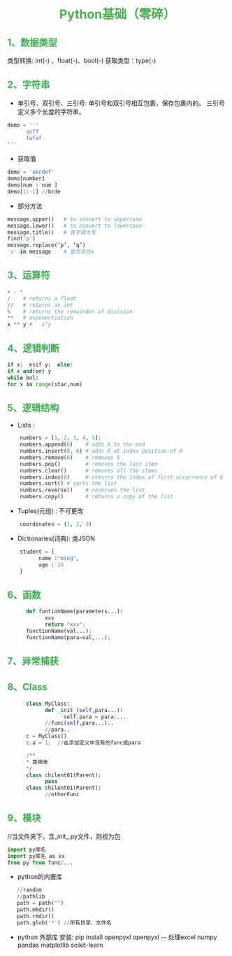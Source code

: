 # <h1 align='center' style='color:#4cAF50;'>Python基础（零碎）</h1>

## <font color=#3caf50>1、数据类型</font>

类型转换: int(-) 、float(-)、bool(-)
获取类型：type(-)

## <font color=#3caf50>2、字符串</font>

- 单引号、双引号、三引号:
单引号和双引号相互包裹，保存包裹内的。
三引号定义多个长度的字符串。

```python
demo = '''
      asff
      fwfaf
'''
```

- 获取值

```python
demo = 'abcdef'
demo[number]
demo[num : num ]
demo[1:-1] //bcde
```

- 部分方法

```python
message.upper()   # to convert to uppercase
message.lower()   # to convert to lowercase
message.title()   # 首字母大写
find('p')  
message.replace(‘p’, ‘q’)
'a' in message    # 是否存在a

```

## <font color=#3caf50>3、运算符</font>

```python
+ - *
/    # returns a float
//   # returns an int
%    # returns the remainder of division
**   # exponentiation
x ** y #   x^y
```

## <font color=#3caf50>4、逻辑判断</font>

```python
if x:  esif y:  else:
if x and(or) y
while bol:
for x in range(star,num)

```

## <font color=#3caf50>5、逻辑结构</font>

- Lists :

```python
    numbers = [1, 2, 3, 4, 5];
    numbers.append(6)    # adds 6 to the end
    numbers.insert(0, 6) # adds 6 at index position of 0
    numbers.remove(6)    # removes 6
    numbers.pop()        # removes the last item
    numbers.clear()      # removes all the items
    numbers.index(8)     # returns the index of first occurrence of 8
    numbers.sort() # sorts the list
    numbers.reverse()    # reverses the list
    numbers.copy()       # returns a copy of the list
```

- Tuples(元组) :
  不可更改

```python
    coordinates = (1, 2, 3)
```

- Dictionaries(词典):
  类JSON

```python
    student = {
          name :"ming",
          age : 20
    }
```

## <font color=#3caf50>6、函数</font>

```python
      def funtionName(parameters...):
            xxx
            return "xxx";
      functionName(val...);
      functionName(para=val,...);

```

## <font color=#3caf50>7、异常捕获</font>

## <font color=#3caf50>8、Class</font>

```python
      class MyClass:
            def _init_(self,para...):
                  self.para = para;...
            //func(self,para...)..
            //para..
      c = MyClass()
      c.a = 1;  //在添加定义中没有的func或para

      /**
      * 类继承
      */
      class chilent01(Parent):
            pass
      class chilent01(Parent):
            //otherFunc

```

## <font color=#3caf50>9、模块</font>

//当文件夹下，含_init_.py文件，则视为包

```python
import py库名
import py库名 as xx
from py from func/...

```

- python的内置库

```python
   //random
   //pathlib
   path = path("")
   path.mkdir()
   path.rmdir()
   path.glob('*') //所有目录、文件名

```

- python 外部库
安装: pip install openpyxl
openpyxl -- 处理excel
numpy
pandas
matplotlib
scikit-learn
